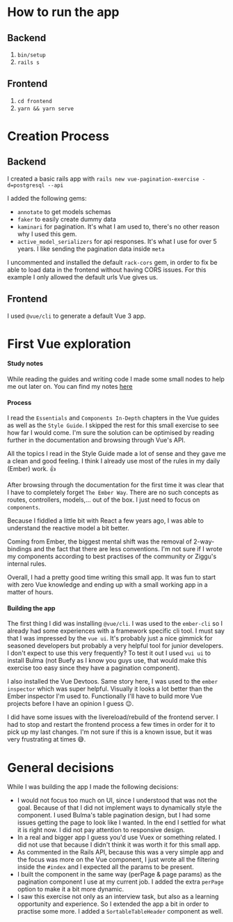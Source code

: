 # How to run the app

## Backend

1. `bin/setup`
2. `rails s`

## Frontend

1. `cd frontend`
2. `yarn && yarn serve`

# Creation Process

## Backend

I created a basic rails app with `rails new vue-pagination-exercise -d=postgresql --api`

I added the following gems:
- `annotate` to get models schemas
- `faker` to easily create dummy data
- `kaminari` for pagination. It's what I am used to, there's no other reason why I used this gem.
- `active_model_serializers` for api responses. It's what I use for over 5 years. I like sending the pagination data inside `meta`

I uncommented and installed the default `rack-cors` gem, in order to fix be able to load data in the frontend without having CORS issues. For this example I only allowed the default urls Vue gives us.

## Frontend

I used `@vue/cli` to generate a default Vue 3 app.

# First Vue exploration

#### Study notes
While reading the guides and writing code I made some small nodes to help me out later on.
You can find my notes [here](https://www.notion.so/Study-Notes-827be348dfba422bac7e7214674c0578)

#### Process
I read the `Essentials` and `Components In-Depth` chapters in the Vue guides as well as the `Style Guide`. I skipped the rest for this small exercise to see how far I would come. I'm sure the solution can be optimised by reading further in the documentation and browsing through Vue's API.

All the topics I read in the Style Guide made a lot of sense and they gave me a clean and good feeling.
I think I already use most of the rules in my daily (Ember) work. 👍

After browsing through the documentation for the first time it was clear that I have to completely forget `The Ember Way`. There are no such concepts as routes, controllers, models,... out of the box. I just need to focus on `components`.

Because I fiddled a little bit with React a few years ago, I was able to understand the reactive model a bit better.

Coming from Ember, the biggest mental shift was the removal of 2-way-bindings and the fact that there are less conventions. I'm not sure if I wrote my components according to best practises of the community or Ziggu's internal rules.

Overall, I had a pretty good time writing this small app. It was fun to start with zero Vue knowledge and ending up with a small working app in a matter of hours.

#### Building the app

The first thing I did was installing `@vue/cli`. I was used to the `ember-cli` so I already had some experiences with a framework specific cli tool. I must say that I was impressed by the `vue ui`. It's probably just a nice gimmick for seasoned developers but probably a very helpful tool for junior developers. I don't expect to use this very frequently? To test it out I used `vui ui` to install Bulma (not Buefy as I know you guys use, that would make this exercise too easy since they have a pagination component).

I also installed the Vue Devtoos. Same story here, I was used to the `ember inspector` which was super helpful.
Visually it looks a lot better than the Ember inspector I'm used to. Functionally I'll have to build more Vue projects before I have an opinion I guess 😉.

I did have some issues with the livereload/rebuild of the frontend server. I had to stop and restart the frontend process a few times in order for it to pick up my last changes. I'm not sure if this is a known issue, but it was very frustrating at times 😅.

# General decisions

While I was building the app I made the following decisions:
- I would not focus too much on UI, since I understood that was not the goal. Because of that I did not implement ways to dynamically style the component.
I used Bulma's table pagination design, but I had some issues getting the page to look like I wanted. In the end I settled for what it is right now. I did not pay attention to responsive design.
- In a real and bigger app I guess you'd use Vuex or something related. I did not use that because I didn't think it was worth it for this small app.
- As commented in the Rails API, because this was a very simple app and the focus was more on the Vue component, I just wrote all the filtering inside the `#index` and I expected all the params to be present.
- I built the component in the same way (perPage & page params) as the pagination component I use at my current job. I added the extra `perPage` option to make it a bit more dynamic.
- I saw this exercise not only as an interview task, but also as a learning opportunity and experience. So I extended the app a bit in order to practise some more. I added a `SortableTableHeader` component as well.
